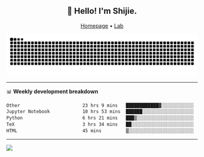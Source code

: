 <h2 align="center">👋 Hello! I'm Shijie.</h2>
<p align="center">
  <a href="https://xu-shi-jie.github.io"> Homepage</a> •
  <a href="https://onodalab.ees.hokudai.ac.jp"> Lab </a>
</p>

![Snake animation](https://github.com/xu-shi-jie/xu-shi-jie/blob/output/github-snake.svg)


-------

📊 **Weekly development breakdown**
<!--START_SECTION:waka-->

```txt
Other                       23 hrs 9 mins   ████████████▓░░░░░░░░░░░░   50.33 %
Jupyter Notebook            10 hrs 53 mins  ██████░░░░░░░░░░░░░░░░░░░   23.69 %
Python                      6 hrs 21 mins   ███▒░░░░░░░░░░░░░░░░░░░░░   13.83 %
TeX                         3 hrs 34 mins   ██░░░░░░░░░░░░░░░░░░░░░░░   07.78 %
HTML                        45 mins         ▒░░░░░░░░░░░░░░░░░░░░░░░░   01.64 %
```

<!--END_SECTION:waka-->

-------
![](https://komarev.com/ghpvc/?username=xu-shi-jie&style=flat-square&color=blue) 
